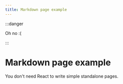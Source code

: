 ```yaml
---
title: Markdown page example
---
```


:::danger

Oh no :(

:::
# Markdown page example

You don't need React to write simple standalone pages.
